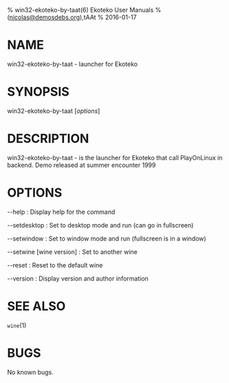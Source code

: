 % win32-ekoteko-by-taat(6) Ekoteko User Manuals
%  (nicolas@demosdebs.org),tAAt
% 2016-01-17

# NAME
win32-ekoteko-by-taat - launcher for Ekoteko

# SYNOPSIS
win32-ekoteko-by-taat [*options*]

# DESCRIPTION
win32-ekoteko-by-taat - is the launcher for Ekoteko that call PlayOnLinux in backend.
Demo released at summer encounter 1999

# OPTIONS
\--help
:   Display help for the command

\--setdesktop
:   Set to desktop mode and run (can go in fullscreen)

\--setwindow
:   Set to window mode and run (fullscreen is in a window)

\--setwine [wine version]
:   Set to another wine

\--reset
:   Reset to the default wine

\--version
:   Display version and author information

# SEE ALSO
`wine`(1)

# BUGS
No known bugs.
